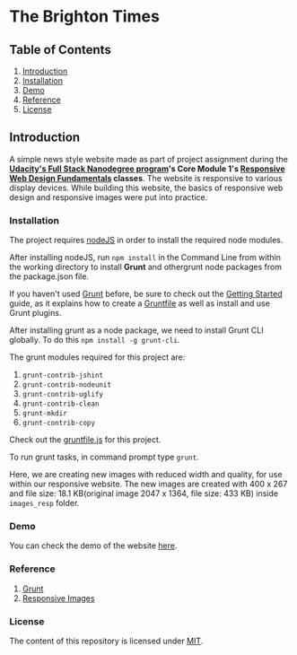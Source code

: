 # The Brighton Times 

## Table of Contents
1. [Introduction](#introduction)
2. [Installation](#installation)
3. [Demo](#Demo)
5. [Reference](#reference)
6. [License](#license)

## Introduction
A simple news style website made as part of project assignment during the **[Udacity's Full Stack Nanodegree program](https://in.udacity.com/course/full-stack-web-developer-nanodegree--nd004/)'s Core Module 1's [Responsive Web Design Fundamentals](https://www.udacity.com/course/responsive-web-design-fundamentals--ud893) classes**.
The website is responsive to various display devices.
While building this website, the basics of responsive web design and responsive images were put into practice.

### Installation

The project requires [nodeJS](https://nodejs.org/en/download/) in order to install the required node modules.

After installing nodeJS, run `npm install` in the Command Line from within the working directory to install **Grunt** and othergrunt node packages from the package.json file.

If you haven't used [Grunt](https://gruntjs.com/) before, be sure to check out the [Getting Started](https://gruntjs.com/getting-started) guide, as it explains how to create a [Gruntfile](https://gruntjs.com/sample-gruntfile) as well as install and use Grunt plugins.

After installing grunt as a node package, we need to install Grunt CLI globally. To do this
`npm install -g grunt-cli`.

The grunt modules required for this project are:
1. `grunt-contrib-jshint`
2. `grunt-contrib-nodeunit`
3. `grunt-contrib-uglify`
4.  `grunt-contrib-clean`
5.  `grunt-mkdir`
6.  `grunt-contrib-copy`

Check out the [gruntfile.js](https://github.com/MANOJPATRA1991/the_brighton_times/blob/master/Gruntfile.js) for this project.

To run grunt tasks, in command prompt type `grunt`.

Here, we are creating new images with reduced width and quality, for use within our responsive website. The new images are created with 400 x 267 and file size: 18.1 KB(original image 2047 x 1364, file size: 433 KB) inside `images_resp` folder.

### Demo

You can check the demo of the website [here](https://youtu.be/v7mIOb7yetE).

### Reference
1. [Grunt](https://gruntjs.com/)
2. [Responsive Images](https://classroom.udacity.com/courses/ud882-nd)

### License
The content of this repository is licensed under [MIT](https://choosealicense.com/licenses/mit/).
